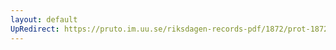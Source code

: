 ```yaml
---
layout: default
UpRedirect: https://pruto.im.uu.se/riksdagen-records-pdf/1872/prot-1872--ak--127/prot-1872--ak--127_001.pdf
---
```

